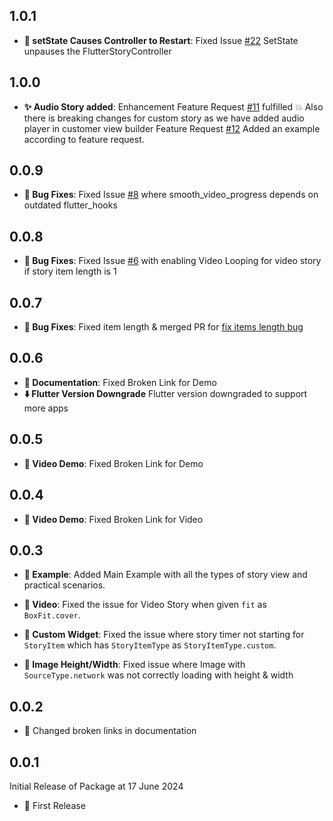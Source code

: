 ## 1.0.1

- **:bug: setState Causes Controller to Restart**: Fixed
  Issue [#22](https://github.com/devkrest/flutter_story_presenter/issues/22) SetState unpauses the FlutterStoryController

## 1.0.0

- **:sparkles: Audio Story added**: Enhancement
  Feature Request [#11](https://github.com/devkrest/flutter_story_presenter/issues/11) fulfilled
  :boom: Also there is breaking changes for custom story as we have added audio player in customer
  view builder
  Feature Request [#12](https://github.com/devkrest/flutter_story_presenter/issues/12) Added an
  example
  according to feature request.

## 0.0.9

- **:bug: Bug Fixes**: Fixed
  Issue [#8](https://github.com/devkrest/flutter_story_presenter/issues/8) where
  smooth_video_progress depends on outdated flutter_hooks

## 0.0.8

- **:bug: Bug Fixes**: Fixed
  Issue [#6](https://github.com/devkrest/flutter_story_presenter/issues/6) with enabling Video
  Looping for video story if story item length is 1

## 0.0.7

- **:bug: Bug Fixes**: Fixed item length & merged PR
  for [fix items length bug](https://github.com/devkrest/flutter_story_presenter/pull/4)

## 0.0.6

- **:memo: Documentation**: Fixed Broken Link for Demo
- **:arrow_down: Flutter Version Downgrade** Flutter version downgraded to support more apps

## 0.0.5

- **:memo: Video Demo**: Fixed Broken Link for Demo

## 0.0.4

- **:memo: Video Demo**: Fixed Broken Link for Video

## 0.0.3

- **:memo: Example**: Added Main Example with all the types of story view and practical scenarios.

- **:bug: Video**: Fixed the issue for Video Story when given `fit` as `BoxFit.cover`.

- **:bug: Custom Widget**: Fixed the issue where story timer not starting for `StoryItem` which
  has `StoryItemType` as `StoryItemType.custom`.

- **:bug: Image Height/Width**: Fixed issue where Image with `SourceType.network` was not correctly
  loading with height & width

## 0.0.2

- :memo: Changed broken links in documentation

## 0.0.1

Initial Release of Package at 17 June 2024

- :tada: First Release












